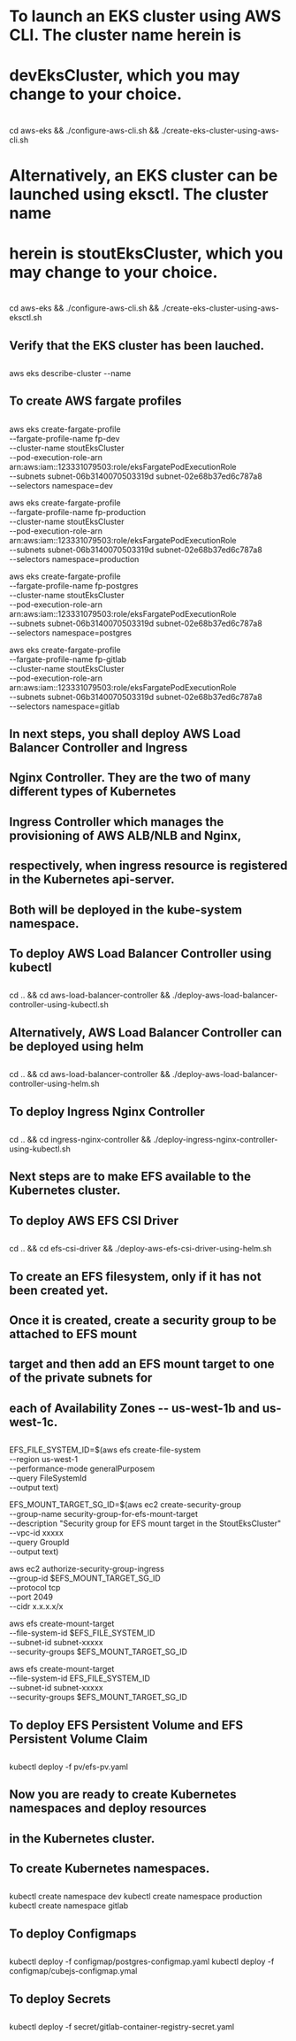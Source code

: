 #
# To launch an EKS cluster using AWS CLI. The cluster name herein is
# devEksCluster, which you may change to your choice.
#
cd aws-eks &&
./configure-aws-cli.sh &&
./create-eks-cluster-using-aws-cli.sh

#
# Alternatively, an EKS cluster can be launched using eksctl. The cluster name 
# herein is stoutEksCluster, which you may change to your choice.
#
cd aws-eks &&
./configure-aws-cli.sh &&
./create-eks-cluster-using-aws-eksctl.sh

##
## Verify that the EKS cluster has been lauched.
##
aws eks describe-cluster --name <cluster-name>

##
## To create AWS fargate profiles
##
aws eks create-fargate-profile \
--fargate-profile-name fp-dev \
--cluster-name stoutEksCluster \
--pod-execution-role-arn arn:aws:iam::123331079503:role/eksFargatePodExecutionRole \
--subnets subnet-06b3140070503319d subnet-02e68b37ed6c787a8 \
--selectors namespace=dev

aws eks create-fargate-profile \
--fargate-profile-name fp-production \
--cluster-name stoutEksCluster \
--pod-execution-role-arn arn:aws:iam::123331079503:role/eksFargatePodExecutionRole \
--subnets subnet-06b3140070503319d subnet-02e68b37ed6c787a8 \
--selectors namespace=production

aws eks create-fargate-profile \
--fargate-profile-name fp-postgres \
--cluster-name stoutEksCluster \
--pod-execution-role-arn arn:aws:iam::123331079503:role/eksFargatePodExecutionRole \
--subnets subnet-06b3140070503319d subnet-02e68b37ed6c787a8 \
--selectors namespace=postgres

aws eks create-fargate-profile \
--fargate-profile-name fp-gitlab \
--cluster-name stoutEksCluster \
--pod-execution-role-arn arn:aws:iam::123331079503:role/eksFargatePodExecutionRole \
--subnets subnet-06b3140070503319d subnet-02e68b37ed6c787a8 \
--selectors namespace=gitlab

##
##
##
## In next steps, you shall deploy AWS Load Balancer Controller and Ingress 
## Nginx Controller. They are the two of many different types of Kubernetes 
## Ingress Controller which manages the provisioning of AWS ALB/NLB and Nginx,
## respectively, when ingress resource is registered in the Kubernetes api-server. 
## Both will be deployed in the kube-system namespace.
##
##
##

##
## To deploy AWS Load Balancer Controller using kubectl
## 
cd .. &&
cd aws-load-balancer-controller &&
./deploy-aws-load-balancer-controller-using-kubectl.sh

##
## Alternatively, AWS Load Balancer Controller can be deployed using helm
## 
cd .. &&
cd aws-load-balancer-controller &&
./deploy-aws-load-balancer-controller-using-helm.sh

##
## To deploy Ingress Nginx Controller
## 
cd .. &&
cd ingress-nginx-controller &&
./deploy-ingress-nginx-controller-using-kubectl.sh


##
##
##
## Next steps are to make EFS available to the Kubernetes cluster.
##
##
##

##
## To deploy AWS EFS CSI Driver
##
cd .. &&
cd efs-csi-driver &&
./deploy-aws-efs-csi-driver-using-helm.sh

##
## To create an EFS filesystem, only if it has not been created yet. 
## Once it is created, create a security group to be attached to EFS mount
## target and then add an EFS mount target to one of the private subnets for
## each of Availability Zones -- us-west-1b and us-west-1c.
##
EFS_FILE_SYSTEM_ID=$(aws efs create-file-system \
--region us-west-1 \
--performance-mode generalPurposem \
--query FileSystemId \
--output text)

EFS_MOUNT_TARGET_SG_ID=$(aws ec2 create-security-group \
--group-name security-group-for-efs-mount-target \
--description "Security group for EFS mount target in the StoutEksCluster" \
--vpc-id xxxxx \
--query GroupId \
--output text)

aws ec2 authorize-security-group-ingress \
--group-id $EFS_MOUNT_TARGET_SG_ID \
--protocol tcp \
--port 2049 \
--cidr x.x.x.x/x

aws efs create-mount-target \
--file-system-id $EFS_FILE_SYSTEM_ID \
--subnet-id subnet-xxxxx \
--security-groups $EFS_MOUNT_TARGET_SG_ID

aws efs create-mount-target \
--file-system-id EFS_FILE_SYSTEM_ID \
--subnet-id subnet-xxxxx \
--security-groups $EFS_MOUNT_TARGET_SG_ID 

##
## To deploy EFS Persistent Volume and EFS Persistent Volume Claim
##
kubectl deploy -f pv/efs-pv.yaml

##
##
##
## Now you are ready to create Kubernetes namespaces and deploy resources
## in the Kubernetes cluster.
##
##
##

##
## To create Kubernetes namespaces.
##
kubectl create namespace dev
kubectl create namespace production
kubectl create namespace gitlab

##
## To deploy Configmaps
##
kubectl deploy -f configmap/postgres-configmap.yaml
kubectl deploy -f configmap/cubejs-configmap.ymal

##
## To deploy Secrets
##
kubectl deploy -f secret/gitlab-container-registry-secret.yaml


